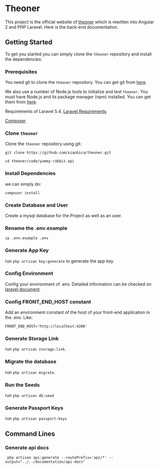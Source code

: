 # Theoner
This project is the official website of [theoner](http://www.theoner.com/angular2) which is rewitten into Angular 2 and PHP Laravel. Here is the back-end documentation.

## Getting Started
To get you started you can simply clone the `theoner` repository and install the dependencies:

### Prerequisites
You need git to clone the `theoner` repository. You can get git from [here](https://git-scm.com/).

We also use a number of Node.js tools to initialize and test `theoner`. You must have Node.js
and its package manager (npm) installed. You can get them from [here](https://nodejs.org/en/).

Requirements of Laravel 5.4. [Laravel Requirements](https://laravel.com/docs/5.4#server-requirements)

[Composer](https://getcomposer.org/)
### Clone `theoner`
Clone the `theoner` repository using git:
```
git clone https://github.com/xiaobica/theoner.git
```

```
cd theoner/code/yummy-rabbit-api
```
### Install Dependencies
we can simply do:
```
composer install
```
### Create Database and User
Create a mysql database for the Project as well as an user.
### Rename the .env.example
```
cp .env.example .env
```

### Generate App Key
run `php artisan key:generate` to generate the app key.
### Config Environment
Config your environment of .env. Detailed information can be checked on [laravel document](https://laravel.com/docs/5.4/configuration).
### Config FRONT_END_HOST constant
Add an environment constant of the host of your front-end application in the .env. Like:
```
FRONT_END_HOST='http://localhost:4200'
```
### Generate Storage Link
run `php artisan storage:link`.

### Migrate the database
run `php artisan migrate`.

### Run the Seeds
run `php artisan db:seed`

### Generate Passport Keys
run `php artisan passport:keys`

## Command Lines
### Generate api docs

```
 php artisan api:generate --routePrefix='api/*' --output="../../documentation/api-docs"
```
